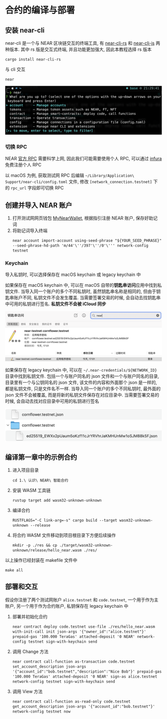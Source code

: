 # 合约的编译与部署

## 安装 near-cli
near-cli 是一个与 NEAR 区块链交互的终端工具, 有 [near-cli-rs](https://github.com/near/near-cli-rs) 和 [near-cli-js](https://github.com/near/near-cli) 两种版本.
其中 rs 版是交互式终端, 并且功能更加强大, 因此本教程选择 rs 版本

```shell
cargo install near-cli-rs
```

与 cli 交互
```shell
near
```

![near-cli-rs](./near-cli-rs.png)

### 切换 RPC
NEAR [官方 RPC](https://rpc.testnet.near.org) 需要科学上网, 因此我们可能需要使用个人 RPC, 可以通过 [infura](https://infura.io) 免费注册个人 RPC

以 macOS 为例, 获取测试网 RPC 后编辑 `~/Library/Application\ Support/near-cli/config.toml` 文件, 修改 `[network_connection.testnet]` 下的 `rpc_url` 字段即可切换 RPC

## 创建并导入 NEAR 账户
1. 打开测试网网页钱包 [MyNearWallet](https://testnet.mynearwallet.com), 根据指引注册 NEAR 账户, 保存好助记词
2. 将助记词导入终端
    ```shell
    near account import-account using-seed-phrase "${YOUR_SEED_PHRASE}" --seed-phrase-hd-path 'm/44'\''/397'\''/0'\''' network-config testnet
    ```

### Keychain
导入私钥时, 可以选择保存在 macOS keychain 或 legacy keychain 中

如果保存在 macOS keychain 中, 可以在 macOS 自带的**钥匙串访问**应用中找到私钥文件.
当导入同一个账户的多个不同私钥时, 虽然钥匙串名称是相同的, 但由于钥匙串账户不同, 私钥文件不会发生覆盖. 当需要签署交易的时候, 会自动去找钥匙串中可用的私钥进行签名.
**私钥文件不会被 iCloud 同步**

![macOS keychain](./macOS%20keychain.png)

如果保存在 legacy keychain 中, 可以在 `~/.near-credentials/${NETWORK_ID}` 目录中找到私钥文件. 包括一个与账户同名的 json 文件和一个与账户同名的目录,
目录里有一个与公钥同名的 json 文件, 该文件的内容和外面那个 json 是一样的, 都是私钥文件, 只是文件名不一样.
当导入同一个账户的多个不同私钥时, 最外面的 json 文件不会被覆盖, 而是将新的私钥文件保存在对应目录中. 当需要签署交易的时候, 会自动去找对应目录中可用的私钥进行签名

![legacy keychain](./legacy%20keychain.png)

## 编译第一章中的示例合约
1. 进入项目目录
    ```shell
    cd 1.\ 认识\ NEAR\ 智能合约
    ```
2. 安装 WASM 工具链
    ```shell
    rustup target add wasm32-unknown-unknown
    ```
3. 编译合约
    ```shell
    RUSTFLAGS="-C link-arg=-s" cargo build --target wasm32-unknown-unknown --release
    ```
4. 将合约 WASM 文件移动到项目根目录下方便后续操作
    ```shell
    mkdir -p ./res && cp ./target/wasm32-unknown-unknown/release/hello_near.wasm ./res/
    ```

以上操作已经封装在 makefile 文件中
```shell
make all
```

## 部署和交互
假设你注册了两个测试网账户 `alice.testnet` 和 `code.testnet`, 一个用于作为主账户, 另一个用于作为合约账户, 私钥保存在 legacy keychain 中

1. 部署并初始化合约
    ```shell
    near contract deploy code.testnet use-file ./res/hello_near.wasm with-init-call init json-args '{"owner_id":"alice.testnet"}' prepaid-gas '100.000 TeraGas' attached-deposit '0 NEAR' network-config testnet sign-with-keychain send
    ```
2. 调用 Change 方法
    ```shell
    near contract call-function as-transaction code.testnet set_account_description json-args '{"account_id":"bob.testnet","description":"Nice Bob"}' prepaid-gas '100.000 TeraGas' attached-deposit '0 NEAR' sign-as alice.testnet network-config testnet sign-with-keychain send
    ```
3. 调用 View 方法
    ```shell
    near contract call-function as-read-only code.testnet get_account_description json-args '{"account_id":"bob.testnet"}' network-config testnet now
    ```

